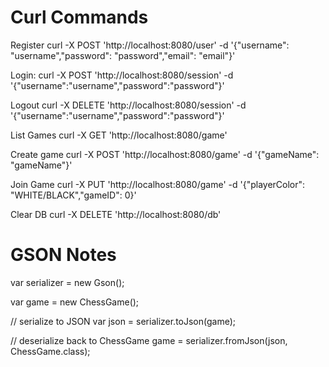 

# Curl Commands


Register
curl -X POST 'http://localhost:8080/user' -d '{"username": "username","password": "password","email": "email"}'

Login:
curl -X POST 'http://localhost:8080/session' -d '{"username":"username","password":"password"}'

Logout
curl -X DELETE 'http://localhost:8080/session' -d '{"username":"username","password":"password"}'

List Games
curl -X GET 'http://localhost:8080/game'

Create game
curl -X POST 'http://localhost:8080/game' -d '{"gameName": "gameName"}'

Join Game
curl -X PUT 'http://localhost:8080/game' -d '{"playerColor": "WHITE/BLACK","gameID": 0}'

Clear DB
curl -X DELETE 'http://localhost:8080/db'


 # GSON Notes
var serializer = new Gson();

var game = new ChessGame();

// serialize to JSON
var json = serializer.toJson(game);

// deserialize back to ChessGame
game = serializer.fromJson(json, ChessGame.class);